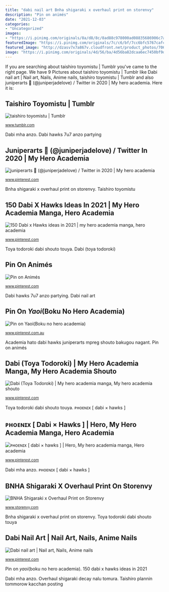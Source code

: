 ```yaml
---
title: "dabi nail art Bnha shigaraki x overhaul print on storenvy"
description: "Pin on animés"
date: "2021-12-03"
categories:
- "Uncategorized"
images:
- "https://i.pinimg.com/originals/8a/d8/8c/8ad88c978000ad08835686906c7a92de.jpg"
featuredImage: "https://i.pinimg.com/originals/7c/c6/bf/7cc6bfc5767cafc2bca59f5c140f5bd6.jpg"
featured_image: "http://dzasv7x7a867v.cloudfront.net/product_photos/70683948/file_46e248855a_original.jpeg"
image: "https://i.pinimg.com/originals/4d/56/ba/4d56ba82dcaa6ec7450bf9dcddff8eef.jpg"
---
```


If you are searching about taishiro toyomistu | Tumblr you've came to the right page. We have 9 Pictures about taishiro toyomistu | Tumblr like Dabi nail art | Nail art, Nails, Anime nails, taishiro toyomistu | Tumblr and also juniperarts 🌷 (@juniperjadelove) / Twitter in 2020 | My hero academia. Here it is:

## Taishiro Toyomistu | Tumblr

![taishiro toyomistu | Tumblr](https://64.media.tumblr.com/e66694dc01b1fc21e0e2ae9b2a25dc3e/d2a62415379f849a-23/s400x600/388bc393e478977f670db95aee2f73eca16fe9a1.jpg "Dabi (toya todoroki)")

<small>www.tumblr.com</small>

Dabi mha anzo. Dabi hawks 7u7 anzo partying

## Juniperarts 🌷 (@juniperjadelove) / Twitter In 2020 | My Hero Academia

![juniperarts 🌷 (@juniperjadelove) / Twitter in 2020 | My hero academia](https://i.pinimg.com/736x/f6/85/ee/f685ee77039f58398259b9bb22cd3dde.jpg "Dabi hawks 7u7 anzo partying")

<small>www.pinterest.com</small>

Bnha shigaraki x overhaul print on storenvy. Taishiro toyomistu

## 150 Dabi X Hawks Ideas In 2021 | My Hero Academia Manga, Hero Academia

![150 Dabi x Hawks ideas in 2021 | my hero academia manga, hero academia](https://i.pinimg.com/474x/5e/98/a5/5e98a5a29ab7b61a48a0cb8958b1aa08.jpg "Bnha shigaraki x overhaul print on storenvy")

<small>www.pinterest.com</small>

Toya todoroki dabi shouto touya. Dabi (toya todoroki)

## Pin On Animés

![Pin on Animés](https://i.pinimg.com/originals/4d/56/ba/4d56ba82dcaa6ec7450bf9dcddff8eef.jpg "Dabi nail art")

<small>www.pinterest.com</small>

Dabi hawks 7u7 anzo partying. Dabi nail art

## Pin On _Yaoi_(Boku No Hero Academia)

![Pin on _Yaoi_(Boku no hero academia)](https://i.pinimg.com/originals/8a/d8/8c/8ad88c978000ad08835686906c7a92de.jpg "ᴘʜᴏᴇɴɪx [ dabi × hawks ]")

<small>www.pinterest.com.au</small>

Academia hato dabi hawks juniperarts mpreg shouto bakugou nagant. Pin on animés

## Dabi (Toya Todoroki) | My Hero Academia Manga, My Hero Academia Shouto

![Dabi (Toya Todoroki) | My hero academia manga, My hero academia shouto](https://i.pinimg.com/736x/ee/77/11/ee771193a2c81e379cb469b0b197ec1a.jpg "150 dabi x hawks ideas in 2021")

<small>www.pinterest.com</small>

Toya todoroki dabi shouto touya. ᴘʜᴏᴇɴɪx [ dabi × hawks ]

## ᴘʜᴏᴇɴɪx [ Dabi × Hawks ] | Hero, My Hero Academia Manga, Hero Academia

![ᴘʜᴏᴇɴɪx [ dabi × hawks ] | Hero, My hero academia manga, Hero academia](https://i.pinimg.com/originals/eb/0e/af/eb0eaf8f1c9ee44493258e6977c4589c.jpg "Toya todoroki dabi shouto touya")

<small>www.pinterest.com</small>

Dabi mha anzo. ᴘʜᴏᴇɴɪx [ dabi × hawks ]

## BNHA Shigaraki X Overhaul Print On Storenvy

![BNHA Shigaraki x Overhaul Print on Storenvy](http://dzasv7x7a867v.cloudfront.net/product_photos/70683948/file_46e248855a_original.jpeg "Taishiro plannin tommorow kacchan posting")

<small>www.storenvy.com</small>

Bnha shigaraki x overhaul print on storenvy. Toya todoroki dabi shouto touya

## Dabi Nail Art | Nail Art, Nails, Anime Nails

![Dabi nail art | Nail art, Nails, Anime nails](https://i.pinimg.com/originals/7c/c6/bf/7cc6bfc5767cafc2bca59f5c140f5bd6.jpg "Juniperarts 🌷 (@juniperjadelove) / twitter in 2020")

<small>www.pinterest.com</small>

Pin on _yaoi_(boku no hero academia). 150 dabi x hawks ideas in 2021

Dabi mha anzo. Overhaul shigaraki decay nalu tomura. Taishiro plannin tommorow kacchan posting
